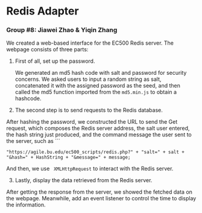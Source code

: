 # Redis Adapter

### Group #8:  Jiawei Zhao & Yiqin Zhang



We created a web-based interface for the EC500 Redis server. The webpage consists of three parts:  



1. First of all, set up the password. 

   

   We generated an md5 hash code with salt and password for security concerns. We asked users to input a random string as salt, concatenated it with the assigned password as the seed, and then called the md5 function imported from the `md5.min.js` to obtain a hashcode.



2. The second step is to send requests to the Redis database. 

After hashing the password, we constructed the URL to send the Get request, which composes the Redis server address, the salt user entered, the hash string just produced, and the command message the user sent to the server, such as ```

```
"https://agile.bu.edu/ec500_scripts/redis.php?" + "salt=" + salt + "&hash=" + HashString + "&message=" + message;
```

And then, we use ` XMLHttpRequest` to interact with the Redis server. 



3. Lastly, display the data retrieved from the Redis server.

 After getting the response from the server,  we showed the fetched data on the webpage. Meanwhile, add an event listener to control the time to display the information.